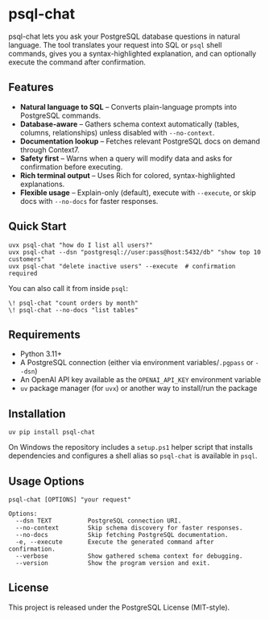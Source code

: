 # psql-chat

psql-chat lets you ask your PostgreSQL database questions in natural language. The tool translates your request into SQL or `psql` shell commands, gives you a syntax-highlighted explanation, and can optionally execute the command after confirmation.

## Features

- **Natural language to SQL** – Converts plain-language prompts into PostgreSQL commands.
- **Database-aware** – Gathers schema context automatically (tables, columns, relationships) unless disabled with `--no-context`.
- **Documentation lookup** – Fetches relevant PostgreSQL docs on demand through Context7.
- **Safety first** – Warns when a query will modify data and asks for confirmation before executing.
- **Rich terminal output** – Uses Rich for colored, syntax-highlighted explanations.
- **Flexible usage** – Explain-only (default), execute with `--execute`, or skip docs with `--no-docs` for faster responses.

## Quick Start

```
uvx psql-chat "how do I list all users?"
uvx psql-chat --dsn "postgresql://user:pass@host:5432/db" "show top 10 customers"
uvx psql-chat "delete inactive users" --execute  # confirmation required
```

You can also call it from inside `psql`:

```
\! psql-chat "count orders by month"
\! psql-chat --no-docs "list tables"
```

## Requirements

- Python 3.11+
- A PostgreSQL connection (either via environment variables/`.pgpass` or `--dsn`)
- An OpenAI API key available as the `OPENAI_API_KEY` environment variable
- `uv` package manager (for `uvx`) or another way to install/run the package

## Installation

```
uv pip install psql-chat
```

On Windows the repository includes a `setup.ps1` helper script that installs dependencies and configures a shell alias so `psql-chat` is available in `psql`.

## Usage Options

```
psql-chat [OPTIONS] "your request"

Options:
  --dsn TEXT          PostgreSQL connection URI.
  --no-context        Skip schema discovery for faster responses.
  --no-docs           Skip fetching PostgreSQL documentation.
  -e, --execute       Execute the generated command after confirmation.
  --verbose           Show gathered schema context for debugging.
  --version           Show the program version and exit.
```

## License

This project is released under the PostgreSQL License (MIT-style).
